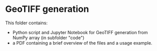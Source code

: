 # GeoTIFF generation

This folder contains:
   - Python script and Jupyter Notebook for GeoTIFF generation from NumPy array (in subfolder "code")
   - a PDF containing a brief overview of the files and a usage example.
